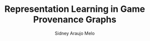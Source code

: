 ---
paperId: 82
author: Sidney Araujo Melo
publicationauthor: Araujo Melo, S.
title: Representation Learning in Game Provenance Graphs
pdf: Poster_Araujo_Sidney.pdf
poster: --
alt: --
type: Poster
topic: Machine Learning
link: https://doi.org/10.52591/lxai2019120823
conference: neurips
year: 2019
tags: neurips-2019
location: Vancouver, Canada
---